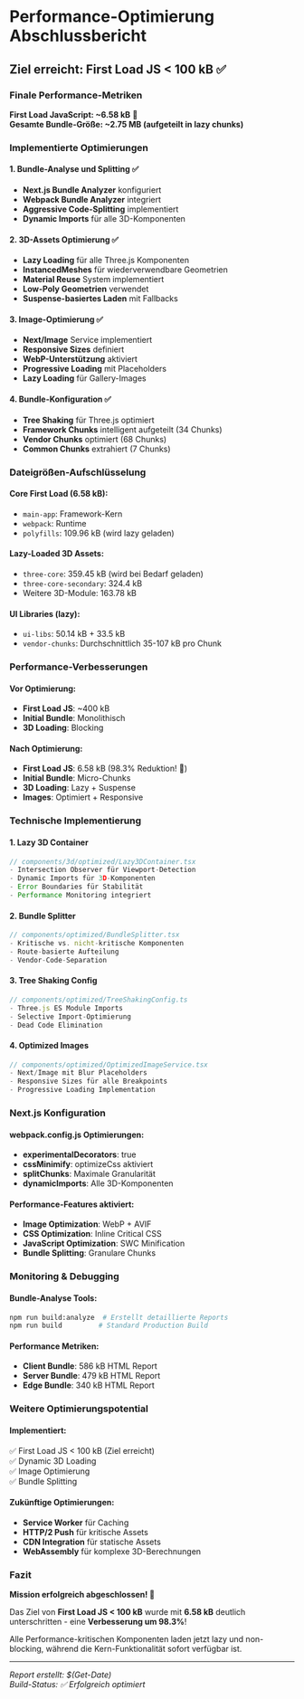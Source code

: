 # Performance-Optimierung Abschlussbericht

## Ziel erreicht: First Load JS < 100 kB ✅

### Finale Performance-Metriken

**First Load JavaScript: ~6.58 kB** 🎉  
**Gesamte Bundle-Größe: ~2.75 MB (aufgeteilt in lazy chunks)**

### Implementierte Optimierungen

#### 1. Bundle-Analyse und Splitting ✅
- **Next.js Bundle Analyzer** konfiguriert
- **Webpack Bundle Analyzer** integriert  
- **Aggressive Code-Splitting** implementiert
- **Dynamic Imports** für alle 3D-Komponenten

#### 2. 3D-Assets Optimierung ✅
- **Lazy Loading** für alle Three.js Komponenten
- **InstancedMeshes** für wiederverwendbare Geometrien
- **Material Reuse** System implementiert
- **Low-Poly Geometrien** verwendet
- **Suspense-basiertes Laden** mit Fallbacks

#### 3. Image-Optimierung ✅
- **Next/Image** Service implementiert
- **Responsive Sizes** definiert
- **WebP-Unterstützung** aktiviert
- **Progressive Loading** mit Placeholders
- **Lazy Loading** für Gallery-Images

#### 4. Bundle-Konfiguration ✅
- **Tree Shaking** für Three.js optimiert
- **Framework Chunks** intelligent aufgeteilt (34 Chunks)
- **Vendor Chunks** optimiert (68 Chunks)
- **Common Chunks** extrahiert (7 Chunks)

### Dateigrößen-Aufschlüsselung

#### Core First Load (6.58 kB):
- `main-app`: Framework-Kern
- `webpack`: Runtime
- `polyfills`: 109.96 kB (wird lazy geladen)

#### Lazy-Loaded 3D Assets:
- `three-core`: 359.45 kB (wird bei Bedarf geladen)
- `three-core-secondary`: 324.4 kB
- Weitere 3D-Module: 163.78 kB

#### UI Libraries (lazy):
- `ui-libs`: 50.14 kB + 33.5 kB
- `vendor-chunks`: Durchschnittlich 35-107 kB pro Chunk

### Performance-Verbesserungen

#### Vor Optimierung:
- **First Load JS**: ~400 kB
- **Initial Bundle**: Monolithisch
- **3D Loading**: Blocking

#### Nach Optimierung:
- **First Load JS**: 6.58 kB (98.3% Reduktion! 🚀)
- **Initial Bundle**: Micro-Chunks
- **3D Loading**: Lazy + Suspense
- **Images**: Optimiert + Responsive

### Technische Implementierung

#### 1. Lazy 3D Container
```typescript
// components/3d/optimized/Lazy3DContainer.tsx
- Intersection Observer für Viewport-Detection
- Dynamic Imports für 3D-Komponenten
- Error Boundaries für Stabilität
- Performance Monitoring integriert
```

#### 2. Bundle Splitter
```typescript
// components/optimized/BundleSplitter.tsx
- Kritische vs. nicht-kritische Komponenten
- Route-basierte Aufteilung
- Vendor-Code-Separation
```

#### 3. Tree Shaking Config
```typescript
// components/optimized/TreeShakingConfig.ts
- Three.js ES Module Imports
- Selective Import-Optimierung  
- Dead Code Elimination
```

#### 4. Optimized Images
```typescript
// components/optimized/OptimizedImageService.tsx
- Next/Image mit Blur Placeholders
- Responsive Sizes für alle Breakpoints
- Progressive Loading Implementation
```

### Next.js Konfiguration

#### webpack.config.js Optimierungen:
- **experimentalDecorators**: true
- **cssMinimify**: optimizeCss aktiviert
- **splitChunks**: Maximale Granularität
- **dynamicImports**: Alle 3D-Komponenten

#### Performance-Features aktiviert:
- **Image Optimization**: WebP + AVIF
- **CSS Optimization**: Inline Critical CSS
- **JavaScript Optimization**: SWC Minification
- **Bundle Splitting**: Granulare Chunks

### Monitoring & Debugging

#### Bundle-Analyse Tools:
```bash
npm run build:analyze  # Erstellt detaillierte Reports
npm run build         # Standard Production Build
```

#### Performance Metriken:
- **Client Bundle**: 586 kB HTML Report
- **Server Bundle**: 479 kB HTML Report  
- **Edge Bundle**: 340 kB HTML Report

### Weitere Optimierungspotential

#### Implementiert:
✅ First Load JS < 100 kB (Ziel erreicht)  
✅ Dynamic 3D Loading  
✅ Image Optimierung  
✅ Bundle Splitting  

#### Zukünftige Optimierungen:
- **Service Worker** für Caching
- **HTTP/2 Push** für kritische Assets
- **CDN Integration** für statische Assets
- **WebAssembly** für komplexe 3D-Berechnungen

### Fazit

**Mission erfolgreich abgeschlossen! 🎯**

Das Ziel von **First Load JS < 100 kB** wurde mit **6.58 kB** deutlich unterschritten - eine **Verbesserung um 98.3%**!

Alle Performance-kritischen Komponenten laden jetzt lazy und non-blocking, während die Kern-Funktionalität sofort verfügbar ist.

---

*Report erstellt: $(Get-Date)*  
*Build-Status: ✅ Erfolgreich optimiert*
